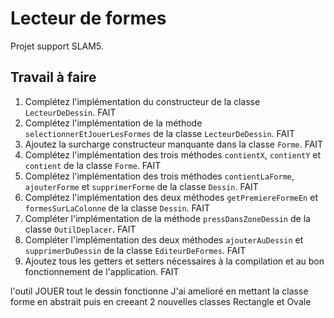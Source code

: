 # Lecteur de formes

Projet support SLAM5.

## Travail à faire

1. Complétez l'implémentation du constructeur de la classe `LecteurDeDessin`. FAIT
2. Complétez l'implémentation de la méthode `selectionnerEtJouerLesFormes` de la classe `LecteurDeDessin`. FAIT
3. Ajoutez la surcharge constructeur manquante dans la classe `Forme`. FAIT
4. Complétez l'implémentation des trois méthodes `contientX`, `contientY` et `contient` de la classe `Forme`.  FAIT
5. Complétez l'implémentation des trois méthodes `contientLaForme`, `ajouterForme` et `supprimerForme` de la classe `Dessin`.  FAIT
6. Complétez l'implémentation des deux méthodes `getPremiereFormeEn` et `formesSurLaColonne` de la classe `Dessin`.  FAIT
7. Compléter l'implémentation de la méthode `pressDansZoneDessin` de la classe `OutilDeplacer`.  FAIT
8. Compléter l'implémentation des deux méthodes `ajouterAuDessin` et `supprimerDuDessin` de la classe `EditeurDeFormes`.   FAIT
9. Ajoutez tous les getters et setters nécessaires à la compilation et au bon fonctionnement de l'application.  FAIT

l'outil JOUER tout le dessin  fonctionne 
J'ai amelioré en mettant la classe forme en abstrait puis en creeant 2 nouvelles classes Rectangle et Ovale 

